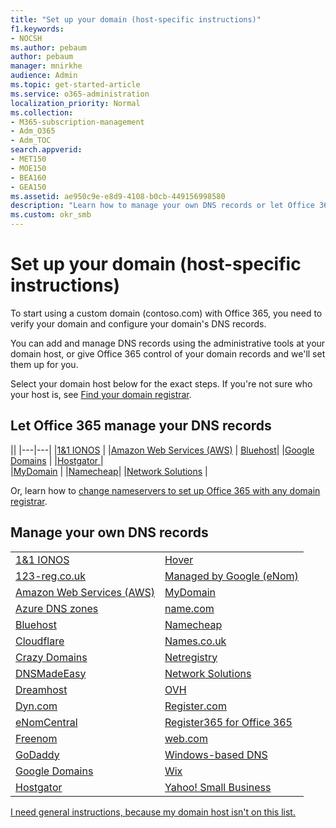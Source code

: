 ```yaml
---
title: "Set up your domain (host-specific instructions)"
f1.keywords:
- NOCSH
ms.author: pebaum
author: pebaum
manager: mnirkhe
audience: Admin
ms.topic: get-started-article
ms.service: o365-administration
localization_priority: Normal
ms.collection: 
- M365-subscription-management
- Adm_O365
- Adm_TOC
search.appverid:
- MET150
- MOE150
- BEA160
- GEA150
ms.assetid: ae950c9e-e8d9-4108-b0cb-449156998580
description: "Learn how to manage your own DNS records or let Office 365 manage your DNS records for you."
ms.custom: okr_smb
---
```


# Set up your domain (host-specific instructions)

To start using a custom domain (contoso.com) with Office 365, you need to verify your domain and configure your domain's DNS records. 
  
You can add and manage DNS records using the administrative tools at your domain host, or give Office 365 control of your domain records and we'll set them up for you.
  
Select your domain host below for the exact steps. If you're not sure who your host is, see [Find your domain registrar](find-your-domain-registrar.md).
  

## Let Office 365 manage your DNS records

||
|---|---|
|[1&1 IONOS](../dns/change-nameservers-at-1-1-internet.md) |
|[Amazon Web Services (AWS)](../dns/change-nameservers-at-aws.md) |
 [Bluehost](../dns/change-nameservers-at-bluehost.md)|
|[Google   Domains](../dns/change-nameservers-at-google-domains.md) |
|[Hostgator   ](../dns/change-nameservers-at-hostgator.md)  |  
|[MyDomain](../dns/change-nameservers-at-mydomain.md) | 
|[Namecheap](../dns/change-nameservers-at-namecheap.md)|
|[Network Solutions](../dns/change-nameservers-at-network-solutions.md) |  

Or, learn how to [change nameservers to set up Office 365 with any domain registrar](change-nameservers-at-any-domain-registrar.md).

## Manage your own DNS records

|                           |                          |
|---------------------------|--------------------------|
| [1&1 IONOS](../dns/create-dns-records-at-1-1-internet.md) | [Hover](../dns/create-dns-records-at-hover.md) |
| [123-reg.co.uk](../dns/create-dns-records-at-123-reg-co-uk.md) | [Managed   by Google (eNom)](../dns/create-dns-records-for-domain-managed-by-google-enom.md)|
| [Amazon Web Services (AWS)](../dns/create-dns-records-at-aws.md) | [MyDomain](../dns/create-dns-records-at-mydomain.md) |
| [Azure DNS zones](../dns/create-dns-records-for-azure-dns-zones.md) | [name.com](../dns/create-dns-records-at-name-com.md) |
| [Bluehost](../dns/create-dns-records-at-bluehost.md) | [Namecheap](../dns/create-dns-records-at-namecheap.md)|
| [Cloudflare](../dns/create-dns-records-at-cloudflare.md)| [Names.co.uk](../dns/create-dns-records-at-names-co-uk.md) |
|  [Crazy Domains](../dns/create-dns-records-at-crazy-domains.md)| [Netregistry](../dns/create-dns-records-at-netregistry.md) |
|[DNSMadeEasy](../dns/create-dns-records-at-dnsmadeeasy.md) | [Network   Solutions](../dns/create-dns-records-at-network-solutions.md) |
|[Dreamhost](../dns/create-dns-records-at-dreamhost.md)  | [OVH](../dns/create-dns-records-at-ovh.md) |
|  [Dyn.com](../dns/create-dns-records-at-dyn-com.md) | [Register.com](../dns/create-dns-records-at-register-com.md) |
| [eNomCentral](../dns/create-dns-records-at-enomcentral.md)| [Register365 for Office 365](../dns/create-dns-records-at-register365.md)  |
| [Freenom](../dns/create-dns-records-at-freenom.md) | [ web.com ](../dns/create-dns-records-at-web-com.md)|
|[GoDaddy](../dns/create-dns-records-at-godaddy.md)|[ Windows-based DNS](../dns/create-dns-records-using-windows-based-dns.md)   |
| [Google Domains](../dns/create-dns-records-at-google-domains.md) |[Wix](../dns/create-dns-records-at-wix.md) |
|[Hostgator](../dns/create-dns-records-at-hostgator.md)  | [Yahoo!   Small Business](../dns/create-dns-records-at-yahoo-small-business.md)  |

[I need general instructions, because my domain host isn't on this list. ](create-dns-records-at-any-dns-hosting-provider.md)
   
